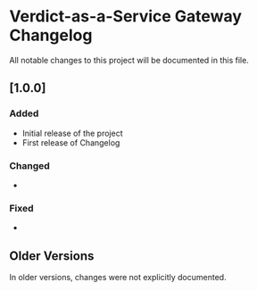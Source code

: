 # Verdict-as-a-Service Gateway Changelog

All notable changes to this project will be documented in this file.


## [1.0.0]

### Added

- Initial release of the project
- First release of Changelog

### Changed

-

### Fixed

- 

## Older Versions

In older versions, changes were not explicitly documented.
